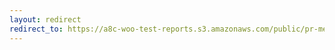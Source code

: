 ```yaml
---
layout: redirect
redirect_to: https://a8c-woo-test-reports.s3.amazonaws.com/public/pr-merge/37927/e2e/index.html
---
```

